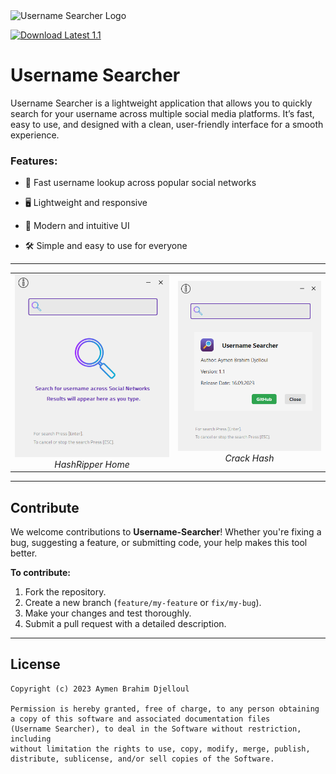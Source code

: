 <div align="left">
  <img src="https://github.com/aymenbrahimdjelloul/Username-Searcher/blob/main/images/icon.ico" alt="Username Searcher Logo" width="100" height="100">
</div>

[![Download Latest 1.1](https://img.shields.io/badge/Download-Latest-brightgreen.svg)](https://github.com/aymenbrahimdjelloul/Username-Searcher/releases/latest) 


# **Username Searcher**

Username Searcher is a lightweight application that allows you to quickly search for your username across multiple social media platforms.
It’s fast, easy to use, and designed with a clean, user-friendly interface for a smooth experience.

### Features:

 - 🚀 Fast username lookup across popular social networks

 - 🖥️ Lightweight and responsive

 - 🎨 Modern and intuitive UI

 - 🛠️ Simple and easy to use for everyone

---

<div align="center">
  <table>
    <tr>
      <td align="center">
        <img src="https://github.com/aymenbrahimdjelloul/Username-Searcher/blob/main/images/screenshot_1.PNG" alt="Main Interface" width="400px"/>
        <br>
        <em>HashRipper Home</em>
      </td>
      <td align="center">
        <img src="https://github.com/aymenbrahimdjelloul/Username-Searcher/blob/main/images/screenshot_2.PNG" alt="Username-Searcher about" width="400px"/>
        <br>
        <em>Crack Hash</em>
      </td>
    </tr>
  </table>
</div>

---

## **Contribute**

We welcome contributions to **Username-Searcher**! Whether you're fixing a bug, suggesting a feature, or submitting code, your help makes this tool better.

**To contribute:**
1. Fork the repository.
2. Create a new branch (`feature/my-feature` or `fix/my-bug`).
3. Make your changes and test thoroughly.
4. Submit a pull request with a detailed description.

---

## **License**

~~~
Copyright (c) 2023 Aymen Brahim Djelloul

Permission is hereby granted, free of charge, to any person obtaining
a copy of this software and associated documentation files
(Username Searcher), to deal in the Software without restriction, including
without limitation the rights to use, copy, modify, merge, publish,
distribute, sublicense, and/or sell copies of the Software.
~~~

